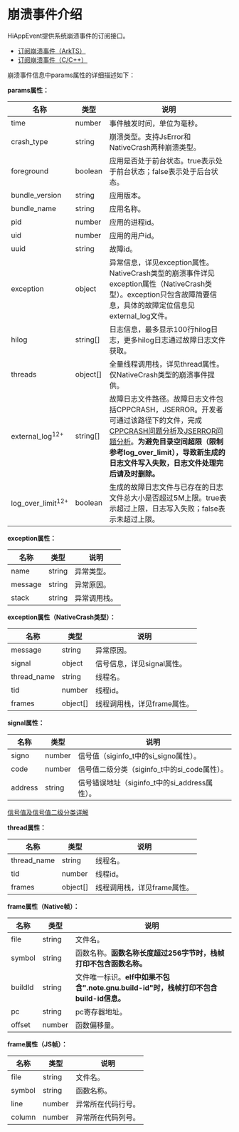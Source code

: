 # 崩溃事件介绍

HiAppEvent提供系统崩溃事件的订阅接口。

- [订阅崩溃事件（ArkTS）](hiappevent-watcher-crash-events-arkts.md)
- [订阅崩溃事件（C/C++）](hiappevent-watcher-crash-events-ndk.md)

崩溃事件信息中params属性的详细描述如下：

**params属性：**

| 名称    | 类型   | 说明                       |
| ------- | ------ | ------------------------- |
| time     | number | 事件触发时间，单位为毫秒。 |
| crash_type | string | 崩溃类型。支持JsError和NativeCrash两种崩溃类型。 |
| foreground | boolean | 应用是否处于前台状态。true表示处于前台状态；false表示处于后台状态。 |
| bundle_version | string | 应用版本。 |
| bundle_name | string | 应用名称。 |
| pid | number | 应用的进程id。|
| uid | number | 应用的用户id。 |
| uuid | string | 故障id。 |
| exception | object | 异常信息，详见exception属性。NativeCrash类型的崩溃事件详见exception属性（NativeCrash类型）。exception只包含故障简要信息，具体的故障定位信息见external_log文件。 |
| hilog | string[] | 日志信息，最多显示100行hilog日志，更多hilog日志通过故障日志文件获取。|
| threads | object[] | 全量线程调用栈，详见thread属性。仅NativeCrash类型的崩溃事件提供。 |
| external_log<sup>12+</sup> | string[] | 故障日志文件路径。故障日志文件包括CPPCRASH，JSERROR。开发者可通过该路径下的文件，完成[CPPCRASH问题分析](cppcrash-guidelines.md)及[JSERROR问题分析](jscrash-guidelines.md)。**为避免目录空间超限（限制参考log_over_limit），导致新生成的日志文件写入失败，日志文件处理完后请及时删除。** |
| log_over_limit<sup>12+</sup> | boolean | 生成的故障日志文件与已存在的日志文件总大小是否超过5M上限。true表示超过上限，日志写入失败；false表示未超过上限。 |

**exception属性：**

| 名称    | 类型   | 说明                       |
| ------- | ------ | ------------------------- |
| name | string | 异常类型。 |
| message | string | 异常原因。 |
| stack | string | 异常调用栈。 |

**exception属性（NativeCrash类型）：**

| 名称    | 类型   | 说明                       |
| ------- | ------ | ------------------------- |
| message | string | 异常原因。 |
| signal | object | 信号信息，详见signal属性。 |
| thread_name | string | 线程名。 |
| tid | number | 线程id。 |
| frames | object[] | 线程调用栈，详见frame属性。 |

**signal属性：**

| 名称    | 类型   | 说明                       |
| ------- | ------ | ------------------------- |
| signo | number | 信号值（siginfo_t中的si_signo属性）。 |
| code | number | 信号值二级分类（siginfo_t中的si_code属性）。 |
| address | string | 信号错误地址（siginfo_t中的si_address属性）。 |

[信号值及信号值二级分类详解](cppcrash-guidelines.md)

**thread属性：**

| 名称    | 类型   | 说明                       |
| ------- | ------ | ------------------------- |
| thread_name | string | 线程名。 |
| tid | number | 线程id。 |
| frames | object[] | 线程调用栈，详见frame属性。 |

**frame属性（Native帧）：**

| 名称    | 类型   | 说明                       |
| ------- | ------ | ------------------------- |
| file | string | 文件名。 |
| symbol | string | 函数名称。**函数名称长度超过256字节时，栈帧打印不包含函数名称。** |
| buildId | string | 文件唯一标识。**elf中如果不包含".note.gnu.build-id"时，栈帧打印不包含build-id信息。** |
| pc | string | pc寄存器地址。 |
| offset | number | 函数偏移量。 |

**frame属性（JS帧）：**

| 名称    | 类型   | 说明                       |
| ------- | ------ | ------------------------- |
| file | string | 文件名。 |
| symbol | string | 函数名称。 |
| line | number | 异常所在代码行号。 |
| column | number | 异常所在代码列号。 |
